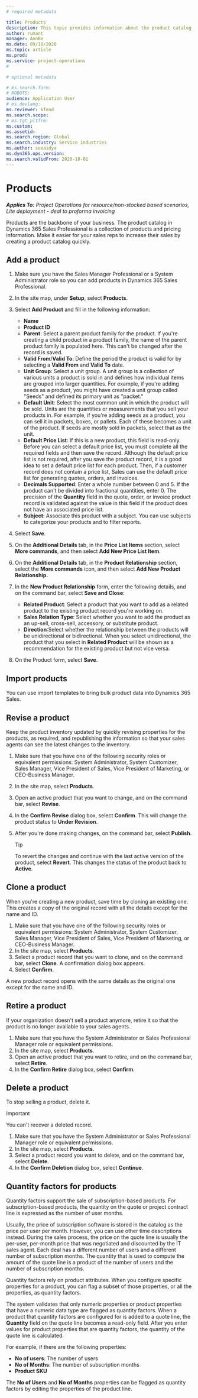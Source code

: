 ```yaml
---
# required metadata

title: Products
description: This topic provides information about the product catalog that you can use to provide information to customers about the products and pricing your organization offers.
author: rumant
manager: AnnBe
ms.date: 09/18/2020
ms.topic: article
ms.prod: 
ms.service: project-operations
#

# optional metadata

# ms.search.form: 
# ROBOTS: 
audience: Application User
# ms.devlang: 
ms.reviewer: kfend
ms.search.scope: 
# ms.tgt_pltfrm: 
ms.custom: 
ms.assetid: 
ms.search.region: Global
ms.search.industry: Service industries
ms.author: suvaidya
ms.dyn365.ops.version: 
ms.search.validFrom: 2020-10-01
---
```


# Products

_**Applies To:** Project Operations for resource/non-stocked based scenarios, Lite deployment - deal to proforma invoicing_

Products are the backbone of your business. The product catalog in Dynamics 365 Sales Professional is a collection of products and pricing information. Make it easier for your sales reps to increase their sales by creating a product catalog quickly.

## Add a product

1.  Make sure you have the Sales Manager Professional or a System Administrator role so you can add products in Dynamics 365 Sales Professional.
2.  In the site map, under **Setup**, select **Products**.
3.  Select **Add Product** and fill in the following information:

    -  **Name**
    -  **Product ID**
    -  **Parent**: Select a parent product family for the product. If you're creating a child product in a product family, the name of the parent product family is populated here. This can't be changed after the record is saved.
    -  **Valid From**/**Valid To**: Define the period the product is valid for by selecting a **Valid From** and **Valid To** date.
    -  **Unit Group**: Select a unit group. A unit group is a collection of various units a product is sold in and defines how individual items are grouped into larger quantities. For example, if you're adding seeds as a product, you might have created a unit group called "Seeds" and defined its primary unit as "packet."
    -  **Default Unit**: Select the most common unit in which the product will be sold. Units are the quantities or measurements that you sell your products in. For example, if you're adding seeds as a product, you can sell it in packets, boxes, or pallets. Each of these becomes a unit of the product. If seeds are mostly sold in packets, select that as the unit.
    -  **Default Price List**: If this is a new product, this field is read-only. Before you can select a default price list, you must complete all the required fields and then save the record. Although the default price list is not required, after you save the product record, it is a good idea to set a default price list for each product. Then, if a customer record does not contain a price list, Sales can use the default price list for generating quotes, orders, and invoices.
    -  **Decimals Supported**: Enter a whole number between 0 and 5. If the product can't be divided into fractional quantities, enter 0. The precision of the **Quantity** field in the quote, order, or invoice product record is validated against the value in this field if the product does not have an associated price list.
    -  **Subject**: Associate this product with a subject. You can use subjects to categorize your products and to filter reports.

4.  Select **Save**.
5.  On the **Additional Details** tab, in the **Price List Items** section, select **More commands**, and then select **Add New Price List Item**.
7.  On the **Additional Details** tab, in the **Product Relationship** section, select the **More commands** icon, and then select **Add New Product Relationship.**
8.  In the **New Product Relationship** form, enter the following details, and on the command bar, select **Save and Close**:

    -   **Related Product**: Select a product that you want to add as a related product to the existing product record you're working on.
    -   **Sales Relation Type**: Select whether you want to add the product as an up-sell, cross-sell, accessory, or substitute product.
    -   **Direction**:Select whether the relationship between the products will be unidirectional or bidirectional. When you select unidirectional, the product that you select in **Related Product** will be shown as a recommendation for the existing product but not vice versa.

9.  On the Product form, select **Save**.

## Import products

You can use import templates to bring bulk product data into Dynamics 365 Sales.

## Revise a product

Keep the product inventory updated by quickly revising properties for the products, as required, and republishing the information so that your sales agents can see the latest changes to the inventory.

1.  Make sure that you have one of the following security roles or equivalent permissions: System Administrator, System Customizer, Sales Manager, Vice President of Sales, Vice President of Marketing, or CEO-Business Manager.
2.  In the site map, select **Products**.
3.  Open an active product that you want to change, and on the command bar, select **Revise**.
4.  In the **Confirm Revise** dialog box, select **Confirm**. This will change the product status to **Under Revision**.
5.  After you're done making changes, on the command bar, select **Publish**.

    > [!TIP]
    > To revert the changes and continue with the last active version of the product, select **Revert**. This changes the status of the product back to **Active**.

## Clone a product 

When you're creating a new product, save time by cloning an existing one. This creates a copy of the original record with all the details except for the name and ID.

1.  Make sure that you have one of the following security roles or equivalent permissions: System Administrator, System Customizer, Sales Manager, Vice President of Sales, Vice President of Marketing, or CEO-Business Manager.
2.  In the site map, select **Products**.
3.  Select a product record that you want to clone, and on the command bar, select **Clone**. A confirmation dialog box appears.
4.  Select **Confirm**.

A new product record opens with the same details as the original one except for the name and ID.

## Retire a product 

If your organization doesn't sell a product anymore, retire it so that the product is no longer available to your sales agents.

1.  Make sure that you have the System Administrator or Sales Professional Manager role or equivalent permissions.
2.  In the site map, select **Products**.
3.  Open an active product that you want to retire, and on the command bar, select **Retire**.
4.  In the **Confirm Retire** dialog box, select **Confirm**.


## Delete a product

To stop selling a product, delete it.

> [!IMPORTANT]
> You can't recover a deleted record.

1.  Make sure that you have the System Administrator or Sales Professional Manager role or equivalent permissions.
2.  In the site map, select **Products**.
3.  Select a product record you want to delete, and on the command bar, select **Delete**.
4.  In the **Confirm Deletion** dialog box, select **Continue**.
 
 ## Quantity factors for products

Quantity factors support the sale of subscription-based products. For subscription-based products, the quantity on the quote or project contract line is expressed as the number of user months.

Usually, the price of subscription software is stored in the catalog as the price per user per month. However, you can use other time descriptions instead. During the sales process, the price on the quote line is usually the per-user, per-month price that was negotiated and discounted by the IT sales agent. Each deal has a different number of users and a different number of subscription months. The quantity that is used to compute the amount of the quote line is a product of the number of users and the number of subscription months.

Quantity factors rely on product attributes. When you configure specific properties for a product, you can flag a subset of those properties, or all the properties, as quantity factors.

The system validates that only numeric properties or product properties that have a numeric data type are flagged as quantity factors. When a product that quantity factors are configured for is added to a quote line, the **Quantity** field on the quote line becomes a read-only field. After you enter values for product properties that are quantity factors, the quantity of the quote line is calculated.

For example, if there are the following properties: 

- **No of users**: The number of users 
- **No of Months**: The number of subscription months
- **Product SKU** 

The **No of Users** and **No of Months** properties can be flagged as quantity factors by editing the properties of the product line. 
